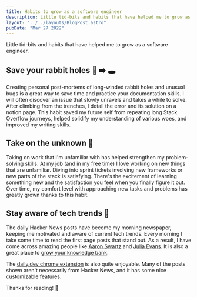 ```yaml
---
title: Habits to grow as a software engineer
description: Little tid-bits and habits that have helped me to grow as a software engineer.
layout: "../../layouts/BlogPost.astro"
pubDate: "Mar 27 2022"
---
```


Little tid-bits and habits that have helped me to grow as a software engineer.

## Save your rabbit holes 🐰 ➡️ 🕳️

Creating personal post-mortems of long-winded rabbit holes and unusual bugs is a great way to save time and practice your documentation skills. I will often discover an issue that slowly unravels and takes a while to solve. After climbing from the trenches, I detail the error and its solution on a notion page. This habit saved my future self from repeating long Stack Overflow journeys, helped solidify my understanding of various woes, and improved my writing skills.

## Take on the unknown 🤔

Taking on work that I'm unfamiliar with has helped strengthen my problem-solving skills. At my job (and in my free time) I love working on new things that are unfamiliar. Diving into sprint tickets involving new frameworks or new parts of the stack is satisfying. There's the excitement of learning something new and the satisfaction you feel when you finally figure it out. Over time, my comfort level with approaching new tasks and problems has greatly grown thanks to this habit.

## Stay aware of tech trends 📰

The daily Hacker News posts have become my morning newspaper, keeping me motivated and aware of current tech trends. Every morning I take some time to read the first page posts that stand out. As a result, I have come across amazing people like [Aaron Swartz](http://www.aaronsw.com/weblog/fullarchive) and [Julia Evans](https://jvns.ca/about/). It is also a great place to [grow your knowledge bank](https://news.ycombinator.com/item?id=30822339).

The [daily.dev chrome extension](https://daily.dev/) is also quite enjoyable. Many of the posts shown aren't necessarily from Hacker News, and it has some nice customizable features.

Thanks for reading! 👋
